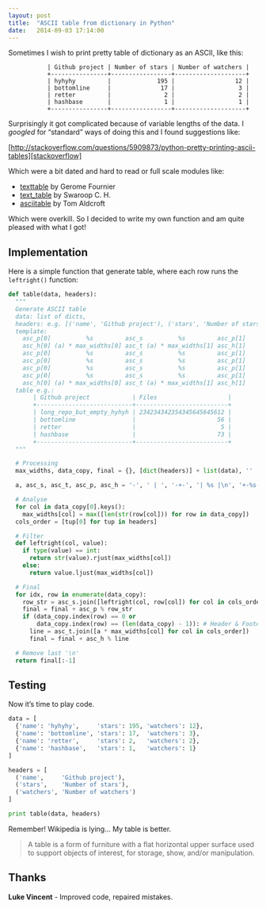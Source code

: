 ```yaml
---
layout: post
title:  "ASCII table from dictionary in Python"
date:   2014-09-03 17:14:00
---
```


Sometimes I wish to print pretty table of dictionary as an ASCII, like this:

               | Github project | Number of stars | Number of watchers |
               +----------------+-----------------+--------------------+
               | hyhyhy         |             195 |                 12 |
               | bottomline     |              17 |                  3 |
               | retter         |               2 |                  2 |
               | hashbase       |               1 |                  1 |
               +----------------+-----------------+--------------------+


Surprisingly it got complicated because of variable lengths of the data.
I _googled_ for “standard” ways of doing this and I found suggestions like:

[http://stackoverflow.com/questions/5909873/python-pretty-printing-ascii-tables][stackoverflow]

Which were a bit dated and hard to read or full scale modules like:

- [texttable](http://pypi.python.org/pypi/texttable/) by Gerome Fournier
- [text_table](http://pypi.python.org/pypi/text_table/) by Swaroop C. H.
- [asciitable](http://pypi.python.org/pypi/asciitable/) by Tom Aldcroft

Which were overkill. So I decided to write my own function and am quite
pleased with what I got!

## Implementation

Here is a simple function that generate table, where each row runs the `leftright()` function:

```python
def table(data, headers):
  """
  Generate ASCII table
  data: list of dicts,
  headers: e.g. [('name', 'Github project'), ('stars', 'Number of stars')]
  template:
    asc_p[0]          %s         asc_s          %s         asc_p[1]
    asc_h[0] (a) * max_widths[0] asc_t (a) * max_widths[1] asc_h[1]
    asc_p[0]          %s         asc_s          %s         asc_p[1]
    asc_p[0]          %s         asc_s          %s         asc_p[1]
    asc_p[0]          %s         asc_s          %s         asc_p[1]
    asc_p[0]          %s         asc_s          %s         asc_p[1]
    asc_h[0] (a) * max_widths[0] asc_t (a) * max_widths[1] asc_h[1]
  table e.g.:
       | Github project            | Files                    |
       +---------------------------+--------------------------+
       | long_repo_but_empty_hyhyh | 234234342354345645645612 |
       | bottomline                |                       56 |
       | retter                    |                        5 |
       | hashbase                  |                       73 |
       +---------------------------+--------------------------+
  """

  # Processing
  max_widths, data_copy, final = {}, [dict(headers)] + list(data), ''

  a, asc_s, asc_t, asc_p, asc_h = '-', ' | ', '-+-', '| %s |\n', '+-%s-+\n'

  # Analyse
  for col in data_copy[0].keys():
    max_widths[col] = max([len(str(row[col])) for row in data_copy])
  cols_order = [tup[0] for tup in headers]

  # Filter
  def leftright(col, value):
    if type(value) == int:
      return str(value).rjust(max_widths[col])
    else:
      return value.ljust(max_widths[col])

  # Final
  for idx, row in enumerate(data_copy):   
    row_str = asc_s.join([leftright(col, row[col]) for col in cols_order])
    final = final + asc_p % row_str
    if (data_copy.index(row) == 0 or  
        data_copy.index(row) == (len(data_copy) - 1)): # Header & Footer   
      line = asc_t.join([a * max_widths[col] for col in cols_order])
      final = final + asc_h % line

  # Remove last '\n'
  return final[:-1]
```

## Testing

Now it’s time to play code.

```python
data = [
  {'name': 'hyhyhy',     'stars': 195, 'watchers': 12},
  {'name': 'bottomline', 'stars': 17,  'watchers': 3},
  {'name': 'retter',     'stars': 2,   'watchers': 2},
  {'name': 'hashbase',   'stars': 1,   'watchers': 1}
]

headers = [
  ('name',     'Github project'),
  ('stars',    'Number of stars'),
  ('watchers', 'Number of watchers')
]

print table(data, headers)
```

Remember! Wikipedia is lying... My table is better.

> A table is a form of furniture with a flat horizontal upper surface used to support objects of interest, for storage, show, and/or manipulation.

## Thanks

__Luke Vincent__ - Improved code, repaired mistakes.

[stackoverflow]: http://stackoverflow.com/questions/5909873/python-pretty-printing-ascii-tables
